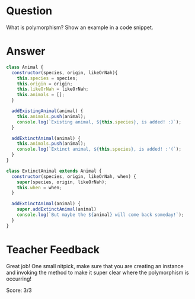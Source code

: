 # Question
What is polymorphism? Show an example in a code snippet.

# Answer
```javascript
class Animal {
  constructor(species, origin, likeOrNah){
    this.species = species;
    this.origin = origin;
    this.likeOrNah = likeOrNah;
    this.animals = [];
  }

  addExistingAnimal(animal) {
    this.animals.push(animal);
    console.log(`Existing animal, ${this.species}, is added! :)`);
  }

  addExtinctAnimal(animal) {
    this.animals.push(animal);
    console.log(`Extinct animal, ${this.species}, is added! :'(`);
  }
}

class ExtinctAnimal extends Animal {
  constructor(species, origin, likeOrNah, when) {
    super(species, origin, likeOrNah);
    this.when = when;
  }

  addExtinctAnimal(animal) {
    super.addExtinctAnimal(animal)
    console.log(`But maybe the ${animal} will come back someday!`);
  }
}
```

# Teacher Feedback

Great job! One small nitpick, make sure that you are creating an instance and invoking the method to make it super clear where the polymorphism is occurring!

Score: 3/3